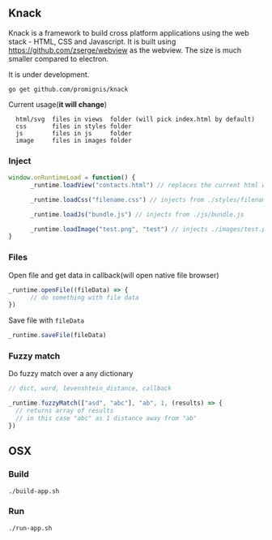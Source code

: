 ## Knack
Knack is a framework to build cross platform applications using the web stack - 
HTML, CSS and Javascript.
It is built using https://github.com/zserge/webview as the webview.
The size is much smaller compared to electron.

It is under development.

`go get github.com/promignis/knack`

Current usage(**it will change**)

      html/svg  files in views  folder (will pick index.html by default)
      css       files in styles folder
      js        files in js     folder
      image     files in images folder

### Inject
```js
window.onRuntimeLoad = function() {
      _runtime.loadView("contacts.html") // replaces the current html with ./views/contacts.html

      _runtime.loadCss("filename.css") // injects from ./styles/filename.css

      _runtime.loadJs("bundle.js") // injects from ./js/bundle.js

      _runtime.loadImage("test.png", "test") // injects ./images/test.png to img tag with id "test"
}
```

### Files
Open file and get data in callback(will open native file browser)
```js
_runtime.openFile((fileData) => {
      // do something with file data
})
```
Save file with `fileData`

```js
_runtime.saveFile(fileData)
```

### Fuzzy match
Do fuzzy match over a any dictionary
```js
// dict, word, levenshtein_distance, callback

_runtime.fuzzyMatch(["asd", "abc"], "ab", 1, (results) => {
  // returns array of results
  // in this case "abc" as 1 distance away from "ab"
})
```

## OSX

### Build
`./build-app.sh`

### Run
`./run-app.sh`

